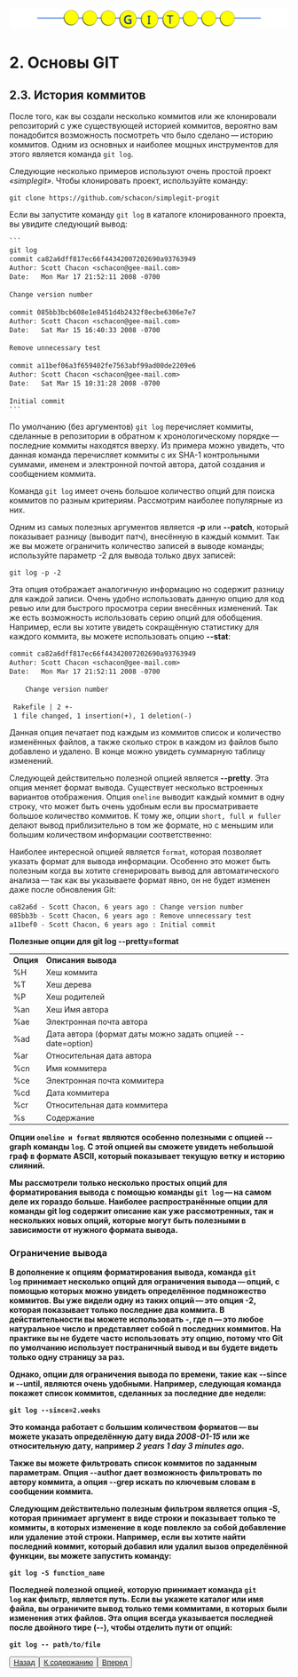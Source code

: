 ![Gitmanul_logo](/G_logo_2.svg)
# 2. Основы GIT

## 2.3. История коммитов

После того, как вы создали несколько коммитов или же клонировали репозиторий с уже существующей историей коммитов, вероятно вам понадобится возможность посмотреть что было сделано — историю коммитов. Одним из основных и наиболее мощных инструментов для этого является команда <code>git log</code>.

Следующие несколько примеров используют очень простой проект *«simplegit»*. Чтобы клонировать проект, используйте команду:

    git clone https://github.com/schacon/simplegit-progit

Если вы запустите команду <code>git log</code> в каталоге клонированного проекта, вы увидите следующий вывод:

    ```
    git log
    commit ca82a6dff817ec66f44342007202690a93763949
    Author: Scott Chacon <schacon@gee-mail.com>
    Date:   Mon Mar 17 21:52:11 2008 -0700

    Change version number

    commit 085bb3bcb608e1e8451d4b2432f8ecbe6306e7e7
    Author: Scott Chacon <schacon@gee-mail.com>
    Date:   Sat Mar 15 16:40:33 2008 -0700

    Remove unnecessary test

    commit a11bef06a3f659402fe7563abf99ad00de2209e6
    Author: Scott Chacon <schacon@gee-mail.com>
    Date:   Sat Mar 15 10:31:28 2008 -0700

    Initial commit
    ```

По умолчанию (без аргументов) <code>git log</code> перечисляет коммиты, сделанные в репозитории в обратном к хронологическому порядке — последние коммиты находятся вверху. Из примера можно увидеть, что данная команда перечисляет коммиты с их SHA-1 контрольными суммами, именем и электронной почтой автора, датой создания и сообщением коммита.

Команда <code>git log</code> имеет очень большое количество опций для поиска коммитов по разным критериям. Рассмотрим наиболее популярные из них.

Одним из самых полезных аргументов является **-p** или **--patch**, который показывает разницу (выводит патч), внесённую в каждый коммит. Так же вы можете ограничить количество записей в выводе команды; используйте параметр -2 для вывода только двух записей:

    git log -p -2

Эта опция отображает аналогичную информацию но содержит разницу для каждой записи. Очень удобно использовать данную опцию для код ревью или для быстрого просмотра серии внесённых изменений. Так же есть возможность использовать серию опций для обобщения. Например, если вы хотите увидеть сокращённую статистику для каждого коммита, вы можете использовать опцию **--stat**:

```git log --stat
commit ca82a6dff817ec66f44342007202690a93763949
Author: Scott Chacon <schacon@gee-mail.com>
Date:   Mon Mar 17 21:52:11 2008 -0700

    Change version number

 Rakefile | 2 +-
 1 file changed, 1 insertion(+), 1 deletion(-)
```

Данная опция печатает под каждым из коммитов список и количество изменённых файлов, а также сколько строк в каждом из файлов было добавлено и удалено. В конце можно увидеть суммарную таблицу изменений.

Следующей действительно полезной опцией является **--pretty**. Эта опция меняет формат вывода. Существует несколько встроенных вариантов отображения. Опция <code>oneline</code> выводит каждый коммит в одну строку, что может быть очень удобным если вы просматриваете большое количество коммитов. К тому же, опции <code>short, full и fuller</code> делают вывод приблизительно в том же формате, но с меньшим или большим количеством информации соответственно:

Наиболее интересной опцией является <code>format</code>, которая позволяет указать формат для вывода информации. Особенно это может быть полезным когда вы хотите сгенерировать вывод для автоматического анализа — так как вы указываете формат явно, он не будет изменен даже после обновления Git:

```git log --pretty=format:"%h - %an, %ar : %s"
ca82a6d - Scott Chacon, 6 years ago : Change version number
085bb3b - Scott Chacon, 6 years ago : Remove unnecessary test
a11bef0 - Scott Chacon, 6 years ago : Initial commit
```

<table>
<tr><b>Полезные опции для git log --pretty=format</b</tr>
<tr>
<td><b>Опция</b></td>
<td><b>Описания вывода</b></td>
</tr>
<tr>
<td>%H</td>
<td>Хеш коммита</td>
</tr>
<tr>
<td>%T</td>
<td>Хеш дерева</td>
</tr>
<tr>
<td>%P</td>
<td>Хеш родителей</td>
</tr>
<tr>
<td>%an</td>
<td>Хеш Имя автора</td>
</tr>
<tr>
<td>%ae</td>
<td>Электронная почта автора</td>
</tr>
<tr>
<td>%ad</td>
<td>Дата автора (формат даты можно задать опцией --date=option)</td>
</tr>
<tr>
<td>%ar</td>
<td>Относительная дата автора</td>
</tr>
<tr>
<td>%cn</td>
<td>Имя коммитера</td>
</tr>
<tr>
<td>%ce</td>
<td>Электронная почта коммитера</td>
</tr>
<tr>
<td>%cd</td>
<td>Дата коммитера</td>
</tr>
<tr>
<td>%cr</td>
<td>Относительная дата коммитера</td>
</tr>
<tr>
<td>%s</td>
<td>Содержание</td>
</tr>
</table>


Опции <code>oneline и format</code> являются особенно полезными с опцией **--graph** команды <code>log</code>. С этой опцией вы сможете увидеть небольшой граф в формате ASCII, который показывает текущую ветку и историю слияний.

Мы рассмотрели только несколько простых опций для форматирования вывода с помощью команды <code>git log</code> — на самом деле их гораздо больше. Наиболее распространённые опции для команды git log содержит описание как уже рассмотренных, так и нескольких новых опций, которые могут быть полезными в зависимости от нужного формата вывода.

### Ограничение вывода

В дополнение к опциям форматирования вывода, команда <code>git log</code> принимает несколько опций для ограничения вывода — опций, с помощью которых можно увидеть определённое подмножество коммитов. Вы уже видели одну из таких опций — это опция -2, которая показывает только последние два коммита. В действительности вы можете использовать -<n>, где n — это любое натуральное число и представляет собой n последних коммитов. На практике вы не будете часто использовать эту опцию, потому что Git по умолчанию использует постраничный вывод и вы будете видеть только одну страницу за раз.

Однако, опции для ограничения вывода по времени, такие как **--since** и **--until**, являются очень удобными. Например, следующая команда покажет список коммитов, сделанных за последние две недели:

    git log --since=2.weeks

Это команда работает с большим количеством форматов — вы можете указать определённую дату вида *2008-01-15* или же относительную дату, например *2 years 1 day 3 minutes ago*.

Также вы можете фильтровать список коммитов по заданным параметрам. Опция **--author** дает возможность фильтровать по автору коммита, а опция **--grep** искать по ключевым словам в сообщении коммита.

Следующим действительно полезным фильтром является опция **-S**, которая принимает аргумент в виде строки и показывает только те коммиты, в которых изменение в коде повлекло за собой добавление или удаление этой строки. Например, если вы хотите найти последний коммит, который добавил или удалил вызов определённой функции, вы можете запустить команду:

    git log -S function_name

Последней полезной опцией, которую принимает команда <code>git log</code> как фильтр, является путь. Если вы укажете каталог или имя файла, вы ограничите вывод только теми коммитами, в которых были изменения этих файлов. Эта опция всегда указывается последней после двойного тире (--), чтобы отделить пути от опций:

    git log -- path/to/file

<button>[Назад ](/2.2.md)</button><button>[К содержанию ](/readme.md)</button><button>[Вперед](/2.4.md)</button>